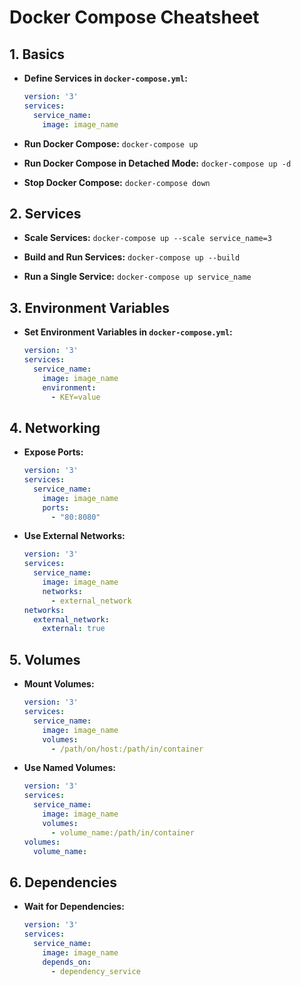 # Docker Compose Cheatsheet

## 1. Basics

- **Define Services in `docker-compose.yml`:**
  ```yaml
  version: '3'
  services:
    service_name:
      image: image_name
  ```

- **Run Docker Compose:**
  `docker-compose up`

- **Run Docker Compose in Detached Mode:**
  `docker-compose up -d`

- **Stop Docker Compose:**
  `docker-compose down`

## 2. Services

- **Scale Services:**
  `docker-compose up --scale service_name=3`

- **Build and Run Services:**
  `docker-compose up --build`

- **Run a Single Service:**
  `docker-compose up service_name`

## 3. Environment Variables

- **Set Environment Variables in `docker-compose.yml`:**
  ```yaml
  version: '3'
  services:
    service_name:
      image: image_name
      environment:
        - KEY=value
  ```

## 4. Networking

- **Expose Ports:**
  ```yaml
  version: '3'
  services:
    service_name:
      image: image_name
      ports:
        - "80:8080"
  ```

- **Use External Networks:**
  ```yaml
  version: '3'
  services:
    service_name:
      image: image_name
      networks:
        - external_network
  networks:
    external_network:
      external: true
  ```

## 5. Volumes

- **Mount Volumes:**
  ```yaml
  version: '3'
  services:
    service_name:
      image: image_name
      volumes:
        - /path/on/host:/path/in/container
  ```

- **Use Named Volumes:**
  ```yaml
  version: '3'
  services:
    service_name:
      image: image_name
      volumes:
        - volume_name:/path/in/container
  volumes:
    volume_name:
  ```

## 6. Dependencies

- **Wait for Dependencies:**
  ```yaml
  version: '3'
  services:
    service_name:
      image: image_name
      depends_on:
        - dependency_service
  ```
